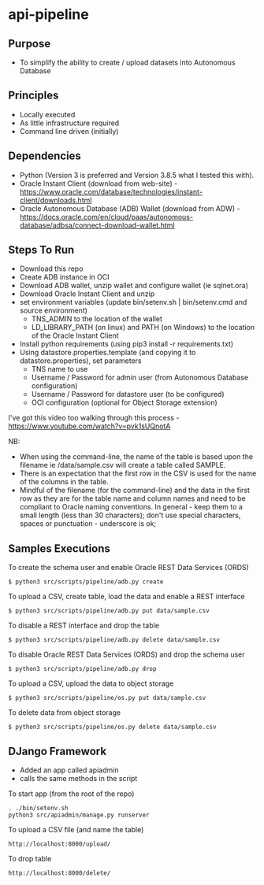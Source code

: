 # api-pipeline

## Purpose

- To simplify the ability to create / upload datasets into Autonomous Database

## Principles

- Locally executed
- As little infrastructure required
- Command line driven (initially)

## Dependencies

- Python (Version 3 is preferred and Version 3.8.5 what I tested this with).
- Oracle Instant Client (download from web-site) - https://www.oracle.com/database/technologies/instant-client/downloads.html
- Oracle Autonomous Database (ADB) Wallet (download from ADW) - https://docs.oracle.com/en/cloud/paas/autonomous-database/adbsa/connect-download-wallet.html

## Steps To Run

- Download this repo
- Create ADB instance in OCI
- Download ADB wallet, unzip wallet and configure wallet (ie sqlnet.ora)
- Download Oracle Instant Client and unzip
- set environment variables (update bin/setenv.sh | bin/setenv.cmd and source environment)
  - TNS_ADMIN to the location of the wallet
  - LD_LIBRARY_PATH (on linux) and PATH (on Windows) to the location of the Oracle Instant Client
- Install python requirements (using pip3 install -r requirements.txt)
- Using datastore.properties.template (and copying it to datastore.properties), set parameters
  - TNS name to use
  - Username / Password for admin user (from Autonomous Database configuration)
  - Username / Password for datastore user (to be configured)
  - OCI configuration (optional for Object Storage extension)

I've got this video too walking through this process - https://www.youtube.com/watch?v=pvk1sUQnotA

NB:
- When using the command-line, the name of the table is based upon the filename ie /data/sample.csv will create a table called SAMPLE.
- There is an expectation that the first row in the CSV is used for the name of the columns in the table.
- Mindful of the filename (for the command-line) and the data in the first row as they are for the table name and column names and need to be compliant to Oracle naming conventions. In general - keep them to a small length (less than 30 characters); don't use special characters, spaces or punctuation - underscore is ok;

## Samples Executions

To create the schema user and enable Oracle REST Data Services (ORDS)
```
$ python3 src/scripts/pipeline/adb.py create
```
To upload a CSV, create table, load the data and enable a REST interface
```
$ python3 src/scripts/pipeline/adb.py put data/sample.csv
```
To disable a REST interface and drop the table
```
$ python3 src/scripts/pipeline/adb.py delete data/sample.csv
```
To disable Oracle REST Data Services (ORDS) and drop the schema user
```
$ python3 src/scripts/pipeline/adb.py drop
```
To upload a CSV, upload the data to object storage
```
$ python3 src/scripts/pipeline/os.py put data/sample.csv
```
To delete data from object storage
```
$ python3 src/scripts/pipeline/os.py delete data/sample.csv
```

## DJango Framework

- Added an app called apiadmin
- calls the same methods in the script

To start app (from the root of the repo)
```
. ./bin/setenv.sh
python3 src/apiadmin/manage.py runserver
```
To upload a CSV file (and name the table)
```
http://localhost:8000/upload/
```
To drop table
```
http://localhost:8000/delete/
```
